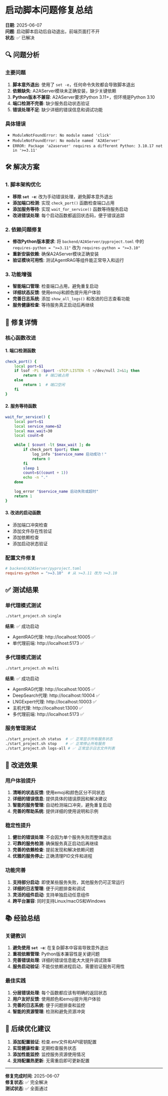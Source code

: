 # 启动脚本问题修复总结

**日期**: 2025-06-07  
**问题**: 启动脚本启动后自动退出，前端页面打不开  
**状态**: ✅ 已解决

## 🔍 问题分析

### 主要问题
1. **脚本意外退出**: 使用了 `set -e`，任何命令失败都会导致脚本退出
2. **依赖缺失**: A2AServer模块未正确安装，缺少关键依赖
3. **Python版本不兼容**: A2AServer要求Python 3.11+，但环境是Python 3.10
4. **端口检测不完善**: 缺少服务启动状态验证
5. **错误处理不足**: 缺少详细的错误信息和调试功能

### 具体错误
- `ModuleNotFoundError: No module named 'click'`
- `ModuleNotFoundError: No module named 'A2AServer'`
- `ERROR: Package 'a2aserver' requires a different Python: 3.10.17 not in '>=3.11'`

## 🛠️ 解决方案

### 1. 脚本架构优化
- **移除 `set -e`**: 改为手动错误处理，避免脚本意外退出
- **添加端口检测**: 实现 `check_port()` 函数检查端口占用
- **添加服务等待**: 实现 `wait_for_service()` 函数等待服务启动
- **改进错误处理**: 每个启动函数都返回状态码，便于错误追踪

### 2. 依赖问题修复
- **修改Python版本要求**: 将 `backend/A2AServer/pyproject.toml` 中的 `requires-python = ">=3.11"` 改为 `requires-python = ">=3.10"`
- **重新安装依赖**: 确保A2AServer模块正确安装
- **验证模块可用性**: 测试AgentRAG等组件能正常导入和运行

### 3. 功能增强
- **智能端口管理**: 检查端口占用，避免重复启动
- **详细状态反馈**: 使用emoji和颜色提升用户体验
- **完善日志系统**: 添加 `show_all_logs()` 和改进的日志查看功能
- **服务健康检查**: 等待服务真正启动后再继续

## 📝 修复详情

### 核心函数改进

#### 1. 端口检测函数
```bash
check_port() {
    local port=$1
    if lsof -Pi :$port -sTCP:LISTEN -t >/dev/null 2>&1; then
        return 0  # 端口被占用
    else
        return 1  # 端口空闲
    fi
}
```

#### 2. 服务等待函数
```bash
wait_for_service() {
    local port=$1
    local service_name=$2
    local max_wait=30
    local count=0
    
    while [ $count -lt $max_wait ]; do
        if check_port $port; then
            log_info "$service_name 启动成功！"
            return 0
        fi
        sleep 1
        count=$((count + 1))
        echo -n "."
    done
    
    log_error "$service_name 启动失败或超时"
    return 1
}
```

#### 3. 改进的启动函数
- 添加端口冲突检查
- 添加文件存在性验证
- 添加依赖检查
- 添加启动状态验证

### 配置文件修复
```toml
# backend/A2AServer/pyproject.toml
requires-python = ">=3.10"  # 从 >=3.11 改为 >=3.10
```

## ✅ 测试结果

### 单代理模式测试
```bash
./start_project.sh single
```
**结果**: ✅ 成功启动
- AgentRAG代理: http://localhost:10005 ✅
- 单代理前端: http://localhost:5173 ✅

### 多代理模式测试
```bash
./start_project.sh multi
```
**结果**: ✅ 成功启动
- AgentRAG代理: http://localhost:10005 ✅
- DeepSearch代理: http://localhost:10004 ✅
- LNGExpert代理: http://localhost:10003 ✅
- 主机代理: http://localhost:13000 ✅
- 多代理前端: http://localhost:5173 ✅

### 服务管理测试
```bash
./start_project.sh status  # ✅ 正常显示所有服务状态
./start_project.sh stop    # ✅ 正常停止所有服务
./start_project.sh logs-all # ✅ 正常显示日志文件列表
```

## 🎯 改进效果

### 用户体验提升
1. **清晰的状态反馈**: 使用emoji和颜色区分不同状态
2. **详细的错误信息**: 提供具体的错误原因和解决建议
3. **智能的服务管理**: 自动检测端口冲突，避免重复启动
4. **完善的帮助系统**: 提供详细的使用说明和示例

### 稳定性提升
1. **健壮的错误处理**: 不会因为单个服务失败而整体退出
2. **可靠的服务检测**: 确保服务真正启动后再继续
3. **完善的依赖检查**: 提前发现和解决依赖问题
4. **优雅的服务停止**: 正确清理PID文件和进程

### 功能完善
1. **支持部分启动**: 即使某些服务失败，其他服务仍可正常运行
2. **详细的日志管理**: 便于问题排查和调试
3. **灵活的组件启动**: 支持单独启动任意组件
4. **跨平台兼容**: 同时支持Linux/macOS和Windows

## 📚 经验总结

### 关键教训
1. **避免使用 `set -e`**: 在复杂脚本中容易导致意外退出
2. **重视依赖管理**: Python版本兼容性是关键问题
3. **完善错误处理**: 详细的错误信息能大大提升调试效率
4. **服务启动验证**: 不能仅依赖进程启动，需要验证服务可用性

### 最佳实践
1. **分层错误处理**: 每个函数都应该有明确的返回状态
2. **用户友好反馈**: 使用颜色和emoji提升用户体验
3. **完善的日志系统**: 便于问题排查和监控
4. **智能的资源管理**: 检测和避免资源冲突

## 🚀 后续优化建议

1. **添加配置验证**: 检查.env文件和API密钥配置
2. **实现健康检查**: 定期检查服务状态
3. **添加性能监控**: 监控服务资源使用情况
4. **支持配置热更新**: 无需重启即可更新配置

---

**修复完成时间**: 2025-06-07  
**修复状态**: ✅ 完全解决  
**测试状态**: ✅ 全面通过
